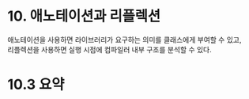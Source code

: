 # 10. 애노테이션과 리플렉션

애노테이션을 사용하면 라이브러리가 요구하는 의미를 클래스에게 부여할 수 있고,  
리플렉션을 사용하면 실행 시점에 컴파일러 내부 구조를 분석할 수 있다.

# 10.3 요약


